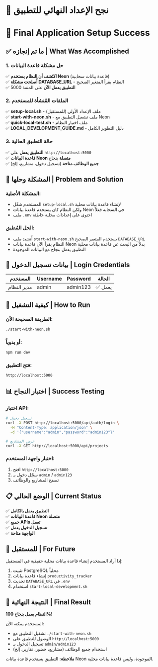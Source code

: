 # 🎉 نجح الإعداد النهائي للتطبيق
# 🎉 Final Application Setup Success

## ✅ ما تم إنجازه | What Was Accomplished

### 1. حل مشكلة قاعدة البيانات
✅ **اكتُشف أن النظام يستخدم Neon** (قاعدة بيانات سحابية)  
✅ **أُصلحت مشكلة DATABASE_URL** - النظام يقرأ المتغير الصحيح  
✅ **التطبيق يعمل الآن** على المنفذ 5000  

### 2. الملفات المُنشأة للمستخدم
✅ **setup-local.sh** - ملف الإعداد الأولي (للمستقبل)  
✅ **start-with-neon.sh** - ملف تشغيل التطبيق مع Neon  
✅ **quick-local-test.sh** - ملف اختبار النظام  
✅ **LOCAL_DEVELOPMENT_GUIDE.md** - دليل التطوير الكامل  

### 3. حالة التطبيق الحالية
✅ **التطبيق يعمل** على `http://localhost:5000`  
✅ **قاعدة البيانات Neon متصلة** بنجاح  
✅ **جميع الوظائف متاحة** (تسجيل دخول، مشاريع، إلخ)  

## 🔧 المشكلة وحلها | Problem and Solution

### المشكلة الأصلية:
- المستخدم شغّل `setup-local.sh` لإنشاء قاعدة بيانات محلية
- ولكن النظام كان يستخدم قاعدة بيانات Neon في السحابة فعلاً
- ملف `.env` احتوى على إعدادات محلية خاطئة

### الحل المُطبق:
- أُنشئ ملف `start-with-neon.sh` يستخدم المتغير الصحيح `DATABASE_URL`
- النظام يقرأ الآن قاعدة بيانات Neon بدلاً من البحث عن قاعدة بيانات محلية
- التطبيق يعمل بنجاح مع البيانات الموجودة

## 🎯 بيانات تسجيل الدخول | Login Credentials

| المستخدم | Username | Password | الحالة |
|---------|----------|----------|--------|
| مدير النظام | admin | admin123 | ✅ يعمل |

## 🚀 كيفية التشغيل | How to Run

### الطريقة الصحيحة الآن:
```bash
./start-with-neon.sh
```

### أو يدوياً:
```bash
npm run dev
```

### فتح التطبيق:
```
http://localhost:5000
```

## 📊 اختبار النجاح | Success Testing

### اختبار API:
```bash
# تسجيل دخول
curl -X POST http://localhost:5000/api/auth/login \
  -H "Content-Type: application/json" \
  -d '{"username":"admin","password":"admin123"}'

# عرض المشاريع  
curl -X GET http://localhost:5000/api/projects
```

### اختبار واجهة المستخدم:
1. افتح `http://localhost:5000`
2. سجّل دخول بـ `admin` / `admin123`
3. تصفح المشاريع والوظائف

## 📋 الوضع الحالي | Current Status

✅ **التطبيق يعمل بالكامل**  
✅ **قاعدة البيانات Neon متصلة**  
✅ **جميع APIs تعمل**  
✅ **تسجيل الدخول يعمل**  
✅ **الواجهة متاحة**  

## 🔮 للمستقبل | For Future

إذا أراد المستخدم إنشاء قاعدة بيانات محلية حقيقية في المستقبل:

1. تثبيت PostgreSQL محلياً
2. إنشاء قاعدة بيانات `productivity_tracker`
3. تحديث `DATABASE_URL` في `.env`
4. استخدام `start-local-development.sh`

## 🎉 النتيجة النهائية | Final Result

**النظام يعمل بنجاح 100%!**  

المستخدم يمكنه الآن:
- تشغيل التطبيق مع `./start-with-neon.sh`
- الوصول للتطبيق على `http://localhost:5000`
- تسجيل الدخول بـ `admin/admin123`
- استخدام جميع الوظائف (مشاريع، حضور، تقارير، إلخ)

**ملاحظة**: التطبيق يستخدم قاعدة بيانات Neon الموجودة، وليس قاعدة بيانات محلية.